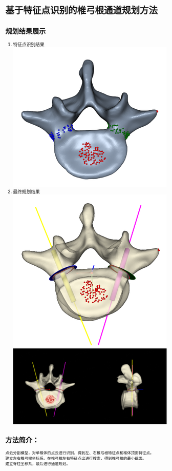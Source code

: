 # 基于特征点识别的椎弓根通道规划方法

## 规划结果展示
1. 特征点识别结果
![image](png/单椎体特征点识别结果.png)
2. 最终规划结果  
![image](png/最终稿规划结果.png)
![image](png/001.png)


## 方法简介：
    点云分割模型，对单椎体的点云进行识别，得到左、右椎弓根特征点和椎体顶面特征点。
    建立左右椎弓根坐标系。在椎弓根左右特征点出进行搜索，得到椎弓根的最小截面。
    建立脊柱坐标系，最后进行通道规划。